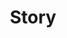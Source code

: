 ---
templateKey: landing-page
title: Story
heading: Hi, I'm Nick
subheading: I’m a passionate developer with an eye for design that also plays trumpet, takes a few photos, and loves Jesus Christ.
photo: Nick
buttons:
  - openNewTab: false
    link: /professional
    text: Professional Life
scrollIndicator: My Story
storyHeading: This is My Story
stories:
  - subheading: Finding My Passion
    content: Finding your passion is a life long journey that some people never have the chance to fulfill. I firmly believe that our hearts already know what we want to do, but the journey to find that passion only makes sense to the brain when we are looking back at all the steps we took to get there. These are the steps I have taken to get to the point of where I am now. Ever sense I can remember, I always loved to build things. As a child I would always build stuff with what ever I could put my hands on, from big cardboard blocks, legos to link-in-logs. I would always get so invested in my buildings I would put hours and hours into them and not even know that time went by. This passion really occupied me for a while at least until I found the creative outlet of playing the trumpet.
    photo: NickMountain
    quote:
      content: One of the ways I believe people express their appreciations to the rest of humanity is to make something wonderful and put it out there
      author: Steve Jobs
  - subheading: 
    content: Making music really solidified my passion for making something with a group of people that could not have been done individually and that passion really comes out when the people I am making something with has the same immense passion for excellence. Even when I was not playing with the best group I was always preparing for it. I was lucky enough to be able to play with fantastic ensembles throughout my musical career and reach all the way up to play with one of the nation’s best high school honor bands my senior year in high school. Being able to play with those ensembles did not come easy either, which is where my work ethic comes in. I deeply believe it is my God given talent to have an incredible work ethic for the pursuit of excellence. 
    photo: hang
    quote:
      content: Look up to God. Look forward to your family. Chase your hero, which is you 10 years from now.
      author: Matthew McConaughey
  - subheading: 
    content: But software development really came into my life in high school when I took classes with my all time favorite teacher ever, Mr. Lindler. Software development provided the same structure and building rules the legos had earlier but software is much more forgiving and less costly to screw up in real time. Which ended up allowing more creativity for the end product. So now I am taking the structure of Lego’s and the creativity of music and putting it into making high quality software. But where does the love for making things with other passionate people come in?
    photo: grass
    quote:
      content: I consider that our present sufferings are not worth comparing with the glory that will be revealed in us.
      author: Romans 8:18 (NIV)
  - subheading: 
    content: Well, while learning about different things we can make, I have had the opportunity to be apart of those passionate groups. The first was building a website for a Boy Scout summer camp that we entered in a contest that no one from our high school have even tried before and got ranked 7th nationally. Then I was given the opportunity to completely remake the Tiger Band website with two other fantastic people, and give back to the band community which had already shown me a home. Most recently, my time at BMW as a full stack developer as my mentor, Aaron Ross, showed me different techniques to make websites in a fluid and reusable way with React and I instantly fell in love with it. So I guess I love making high quality things with an insurmountable work ethic and other people that deeply care about the end product, which is pretty awesome and would not have it any other way. Praise God. 
    photo: hangingout
    quote:
      content: I will do what I can when I can so that when I cannot I will not wish that I would have when I could have
      author: Dabo Swinney
---